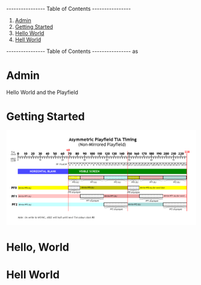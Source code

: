 ---------------- Table of Contents ---------------- 

1. [Admin](#admin)
2. [Getting Started](#getstart)
3. [Hello World](#helloworld)
4. [Hell World](#hellworld)

---------------- Table of Contents ---------------- 
as
# <a id = "Admin"></a>Admin
Hello World and the Playfield
# <a id='getstart'></a>Getting Started
![](/images/timing.png)

# <a id = "helloworld"></a>Hello, World

# <a id="hellworld"></a>Hell World
